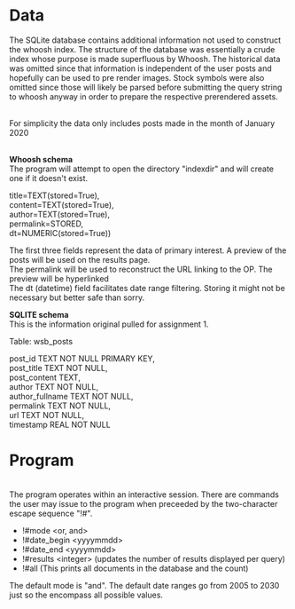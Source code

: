 <h1> Data</h1>

The SQLite database contains additional information not used to construct the whoosh index.
The structure of the database was essentially a crude index whose purpose is made superfluous by Whoosh. 
The historical data was omitted since that information is independent of the user posts and hopefully can
be used to pre render images. Stock symbols were also omitted since those will likely be parsed
before submitting the query string to whoosh anyway in order to prepare the respective prerendered assets. <br><br>

For simplicity the data only includes posts made in the month of January 2020
<br><br>


<b>Whoosh schema</b> <br>
The program will attempt to open the directory "indexdir" and will create one if it doesn't exist.

title=TEXT(stored=True), <br>
content=TEXT(stored=True),<br>
author=TEXT(stored=True), <br>
permalink=STORED, <br>
dt=NUMERIC(stored=True)) <br>

The first three fields represent the data of primary interest. A preview of the posts will be used on the results page. <br>
The permalink will be used to reconstruct the URL linking to the OP. The preview will be hyperlinked<br>
The dt (datetime) field facilitates date range filtering.  Storing it might not be necessary but better safe than sorry.



<b> SQLITE schema </b> <br>
This is the information original pulled for assignment 1.

Table: wsb_posts <br>

post_id TEXT NOT NULL PRIMARY KEY, <br>
post_title TEXT NOT NULL,<br>
post_content TEXT,<br>
author TEXT NOT NULL,<br>
author_fullname TEXT NOT NULL,<br>
permalink TEXT NOT NULL,<br>
url TEXT NOT NULL,<br>
timestamp REAL NOT NULL<br>
 

<h1> Program</h1> <br>
The program operates within an interactive session. There are commands the user may issue to the program when preceeded
by the two-character escape sequence "!#".  

- !#mode <or, and>  
- !#date_begin \<yyyymmdd\>
- !#date_end \<yyyymmdd\>
- !#results \<integer\>  (updates the number of results displayed per query)
- !#all   (This prints all documents in the database and the count)

The default mode is "and". The default date ranges go from 2005 to 2030 just so the encompass all possible values.

